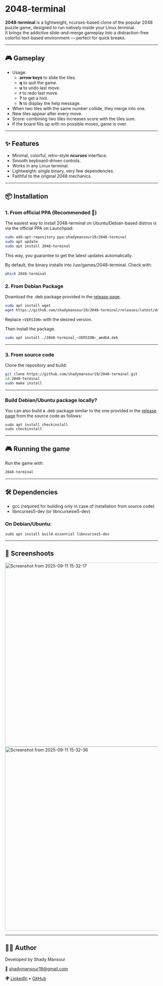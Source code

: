 # 2048-terminal

**2048-terminal** is a lightweight, ncurses-based clone of the popular 2048 puzzle game, designed to run natively inside your Linux terminal.  
It brings the addictive slide-and-merge gameplay into a distraction-free colorful text-based environment — perfect for quick breaks.

---

## 🎮 Gameplay

- Usage:
    - **arrow keys** to slide the tiles. 
    - **q** to quit the game. 
    - **u** to undo last move. 
    - **r** to redo last move. 
    - **?** to get a hint. 
    - **h** to display the help message. 
- When two tiles with the same number collide, they merge into one. 
- New tiles appear after every move. 
- Score: combining two tiles increases score with the tiles sum. 
- If the board fills up with no possible moves, game is over. 

---

## ✨ Features

- Minimal, colorful, retro-style **ncurses** interface.  
- Smooth keyboard-driven controls.  
- Works in any Linux terminal. 
- Lightweight: single binary, very few dependencies. 
- Faithful to the original 2048 mechanics. 

---

## 📦 Installation

### 1. From official PPA (Recommended 🚀)
The easiest way to install 2048-terminal on Ubuntu/Debian-based distros is via the official PPA on Launchpad:

```bash
sudo add-apt-repository ppa:shadymansour19/2048-terminal
sudo apt update
sudo apt install 2048-terminal
```

This way, you guarantee to get the latest updates automatically.


By default, the binary installs into /usr/games/2048-terminal.
Check with:

```bash
which 2048-terminal
```

### 2. From Debian Package
Download the .deb package provided in the [release page](https://github.com/Shadymansour19/2048-terminal/releases/).

```bash
sudo apt install wget
wget https://github.com/shadymansour19/2048-terminal/releases/latest/download/2048-terminal_<VERSION>_amd64.deb
```
Replace ```<VERSION>``` with the desired version.


Then install the package.
```bash
sudo apt install ./2048-terminal_<VERSION>_amd64.deb
```

---

### 3. From source code
Clone the repository and build:

```bash
git clone https://github.com/shadymansour19/2048-terminal.git
cd 2048-terminal
sudo make install
```

---

### Build Debian/Ubuntu package locally?

You can also build a .deb package similar to the one provided in the [release page](https://github.com/Shadymansour19/2048-terminal/releases/) from the source code as follows:


```
sudo apt install checkinstall
sudo checkinstall
```

---

## 🎮 Running the game

Run the game with:

```bash
2048-terminal
```


---

## 🛠 Dependencies

- gcc (required for building only in case of installation from source code)
- libncurses5-dev (or libncursesw5-dev)


### On Debian/Ubuntu:

```
sudo apt install build-essential libncurses5-dev
```

---

## 📸 Screenshoots

<img width="979" height="607" alt="Screenshot from 2025-09-11 15-32-17" src="https://github.com/user-attachments/assets/c6808e9e-740f-4daa-ad86-c2f3a9555974" />

<img width="979" height="607" alt="Screenshot from 2025-09-11 15-32-36" src="https://github.com/user-attachments/assets/52fb9701-8f7f-4a19-98ea-8ba94ba30db8" />


---

## 👩‍💻 Author

Developed by Shady Mansour

📧 shadymansour19@gmail.com

🌍 [LinkedIn](https://linkedin.com/in/shadymansour19) • [GitHub](https://github.com/shadymansour19)